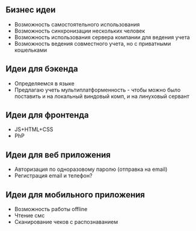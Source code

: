 ## Бизнес идеи
- Возможность самостоятельного использования
- Возможность синхронизации нескольких человек
- Возможность использования сервера компании для ведения учета
- Возможность ведения совместного учета, но с приватными кошельками
## Идеи для бэкенда
- Определяемся в языке
- Предлагаю учеть мультиплатформенность - чтобы можно было поставить и на локальный виндовый комп, и на линуховый сервант
## Идеи для фронтенда
- JS+HTML+CSS
- PhP
## Идеи для веб приложения
- Авторизация по одноразовому паролю (отправка на email)
- Регистрация email и телефон?
## Идеи для мобильного приложения
- Возможность работы offline
- Чтение смс
- Сканирование чеков с распознаванием
